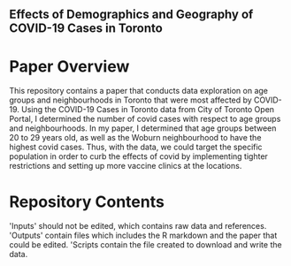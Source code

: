 ## Effects of Demographics and Geography of COVID-19 Cases in Toronto

# Paper Overview
This repository contains a paper that conducts data exploration on age groups and neighbourhoods in Toronto that were most affected by COVID-19. Using the COVID-19 Cases in Toronto data from City of Toronto Open Portal, I determined the number of covid cases with respect to age groups and neighbourhoods. In my paper, I determined that age groups between 20 to 29 years old, as well as the Woburn neighbourhood to have the highest covid cases. Thus, with the data, we could target the specific population in order to curb the effects of covid by implementing tighter restrictions and setting up more vaccine clinics at the locations.

# Repository Contents
'Inputs' should not be edited, which contains raw data and references. 'Outputs' contain files  which includes the R markdown and the paper that could be edited. 'Scripts contain the file created to download and write the data.